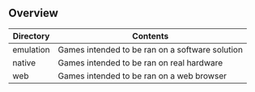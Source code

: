 ## Overview

| Directory | Contents                                                     |
| ---------- | ------------------------------------------------------------ |
| emulation | Games intended to be ran on a software solution |
| native | Games intended to be ran on real hardware|
| web | Games intended to be ran on a web browser |
